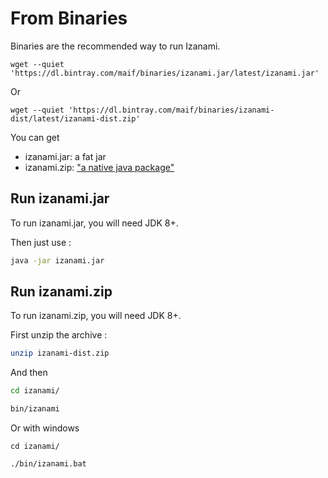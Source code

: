 # From Binaries

Binaries are the recommended way to run Izanami. 

```
wget --quiet 'https://dl.bintray.com/maif/binaries/izanami.jar/latest/izanami.jar'
``` 

Or 

```
wget --quiet 'https://dl.bintray.com/maif/binaries/izanami-dist/latest/izanami-dist.zip'
``` 


You can get 

* izanami.jar: a fat jar 
* izanami.zip: <a href="http://www.scala-sbt.org/sbt-native-packager/formats/universal.html" target="_blanck">"a native java package"</a>

## Run izanami.jar 

To run izanami.jar, you will need JDK 8+. 

Then just use :

```bash
java -jar izanami.jar 
``` 
   
## Run izanami.zip

To run izanami.zip, you will need JDK 8+.

First unzip the archive : 

```bash
unzip izanami-dist.zip 
```

And then 

```bash
cd izanami/

bin/izanami
```

Or with windows

```dos
cd izanami/

./bin/izanami.bat  
```

